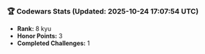 ### 🏆 Codewars Stats (Updated: 2025-10-24 17:07:54 UTC)

- **Rank:** 8 kyu
- **Honor Points:** 3
- **Completed Challenges:** 1
